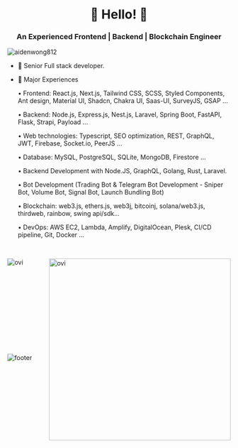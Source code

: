 <h1 align="center">👋 Hello! 👋</h1>
<h3 align="center">An Experienced Frontend | Backend | Blockchain Engineer</h3>

<p align="left"> <img src="https://komarev.com/ghpvc/?username=aidenwong812&label=Profile%20views&color=0e75b6&style=flat" alt="aidenwong812" /> </p>

- 🌱 Senior Full stack developer.

- 🌱 Major Experiences

    • Frontend: React.js, Next.js, Tailwind CSS, SCSS, Styled Components, Ant design, Material UI, Shadcn, Chakra UI, Saas-UI, SurveyJS, GSAP ...
  
    • Backend: Node.js, Express.js, Nest.js, Laravel, Spring Boot, FastAPI, Flask, Strapi, Payload ...

    • Web technologies: Typescript, SEO optimization, REST, GraphQL, JWT, Firebase, Socket.io, PeerJS ...

    • Database: MySQL, PostgreSQL, SQLite, MongoDB, Firestore ...
  
    • Backend Development with Node.JS, GraphQL, Golang, Rust, Laravel.
  
    • Bot Development (Trading Bot & Telegram Bot Development - Sniper Bot, Volume Bot, Signal Bot, Launch Bundling Bot)

    • Blockchain: web3.js, ethers.js, web3j, bitcoinj, solana/web3.js, thirdweb, rainbow, swing api/sdk...

    • DevOps: AWS EC2, Lambda, Amplify, DigitalOcean, Plesk, CI/CD pipeline, Git, Docker ...



<br>
<p align="center">
<p><img align="left" src="https://github-readme-stats-eight-ruby-89.vercel.app/api/top-langs?username=aidenwong812&show_icons=true&locale=en&layout=compact&theme=chartreuse-dark&include_all_commits=true&count_private=true" alt="ovi" /></p>
<p>&nbsp;<img align="right" src="https://github-readme-stats-eight-ruby-89.vercel.app/api?username=aidenwong812&show_icons=true&locale=en&theme=chartreuse-dark&include_all_commits=true&count_private=true" alt="ovi" width="410" /></p>
<br><br><br><br><br><br><br><br><br>
<br>

![footer](https://github.com/aidenwong812/aidenwong812/blob/main/footer.jpg)
